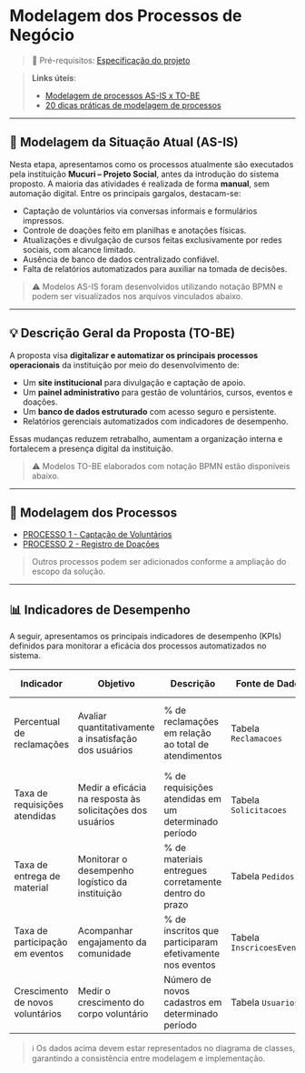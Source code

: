 # Modelagem dos Processos de Negócio

> 📎 Pré-requisitos: [Especificação do projeto](02-Especificacao.md)

> **Links úteis**:
> - [Modelagem de processos AS-IS x TO-BE](https://dheka.com.br/modelagem-as-is-to-be/)
> - [20 dicas práticas de modelagem de processos](https://dheka.com.br/20-dicas-praticas-de-modelagem-de-processos/)

---

## 📌 Modelagem da Situação Atual (AS-IS)

Nesta etapa, apresentamos como os processos atualmente são executados pela instituição **Mucuri – Projeto Social**, antes da introdução do sistema proposto. A maioria das atividades é realizada de forma **manual**, sem automação digital. Entre os principais gargalos, destacam-se:

- Captação de voluntários via conversas informais e formulários impressos.
- Controle de doações feito em planilhas e anotações físicas.
- Atualizações e divulgação de cursos feitas exclusivamente por redes sociais, com alcance limitado.
- Ausência de banco de dados centralizado confiável.
- Falta de relatórios automatizados para auxiliar na tomada de decisões.

> ⚠️ Modelos AS-IS foram desenvolvidos utilizando notação BPMN e podem ser visualizados nos arquivos vinculados abaixo.

---

## 💡 Descrição Geral da Proposta (TO-BE)

A proposta visa **digitalizar e automatizar os principais processos operacionais** da instituição por meio do desenvolvimento de:

- Um **site institucional** para divulgação e captação de apoio.
- Um **painel administrativo** para gestão de voluntários, cursos, eventos e doações.
- Um **banco de dados estruturado** com acesso seguro e persistente.
- Relatórios gerenciais automatizados com indicadores de desempenho.

Essas mudanças reduzem retrabalho, aumentam a organização interna e fortalecem a presença digital da instituição.

> ⚠️ Modelos TO-BE elaborados com notação BPMN estão disponíveis abaixo.

---

## 🧩 Modelagem dos Processos

- [PROCESSO 1 - Captação de Voluntários](./processes/processo-1-capacitacao-voluntarios.md "Detalhamento do processo 1.")
- [PROCESSO 2 - Registro de Doações](./processes/processo-2-registro-doacoes.md "Detalhamento do processo 2.")

> Outros processos podem ser adicionados conforme a ampliação do escopo da solução.

---

## 📊 Indicadores de Desempenho

A seguir, apresentamos os principais indicadores de desempenho (KPIs) definidos para monitorar a eficácia dos processos automatizados no sistema.

| **Indicador**                    | **Objetivo**                                                       | **Descrição**                                                    | **Fonte de Dados**       | **Fórmula de Cálculo**                                         |
|----------------------------------|---------------------------------------------------------------------|------------------------------------------------------------------|---------------------------|----------------------------------------------------------------|
| Percentual de reclamações        | Avaliar quantitativamente a insatisfação dos usuários              | % de reclamações em relação ao total de atendimentos             | Tabela `Reclamacoes`      | número total de reclamações / número total de atendimentos     |
| Taxa de requisições atendidas    | Medir a eficácia na resposta às solicitações dos usuários           | % de requisições atendidas em um determinado período             | Tabela `Solicitacoes`     | (requisicoes atendidas / total de requisições) * 100           |
| Taxa de entrega de material      | Monitorar o desempenho logístico da instituição                     | % de materiais entregues corretamente dentro do prazo            | Tabela `Pedidos`          | (pedidos entregues / total de pedidos) * 100                   |
| Taxa de participação em eventos  | Acompanhar engajamento da comunidade                                | % de inscritos que participaram efetivamente nos eventos         | Tabela `InscricoesEventos`| (participantes presentes / inscritos) * 100                    |
| Crescimento de novos voluntários | Medir o crescimento do corpo voluntário                             | Número de novos cadastros em determinado período                 | Tabela `Usuarios`         | novos voluntários no mês atual - mês anterior                  |

> ℹ️ Os dados acima devem estar representados no diagrama de classes, garantindo a consistência entre modelagem e implementação.
